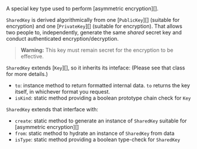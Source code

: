 A special key type used to perform [asymmetric encryption][].

`SharedKey` is derived algorithmically from one [`PublicKey`][] (suitable for encryption) and one [`PrivateKey`][] (suitable for encryption).  That allows two people to, independently, generate the same _shared_ secret key and conduct authenticated encryption/decryption.

> **Warning:** This key must remain secret for the encryption to be effective.

`SharedKey` extends [`Key`][], so it inherits its inteface: (Please see that class for more details.)
- `to`: instance method to return formatted internal data. `to` returns the key itself, in whichever format you request.
- `isKind`: static method providing a boolean prototype chain check for `Key`

`SharedKey` extends that interface with:
- `create`: static method to generate an instance of `SharedKey` suitable for [asymmetric encryption][]
- `from`: static method to hydrate an instance of `SharedKey` from data
- `isType`: static method providing a boolean type-check for `SharedKey`
